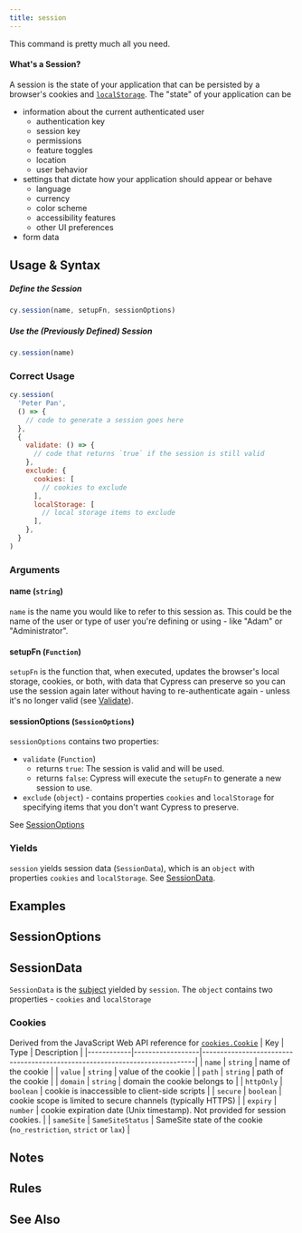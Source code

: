```yaml
---
title: session
---
```


This command is pretty much all you need.

#### What's a Session?

A session is the state of your application that can be persisted by a browser's cookies and [`localStorage`](https://developer.mozilla.org/en-US/docs/Web/API/Window/localStorage). The "state" of your application can be

- information about the current authenticated user
  - authentication key
  - session key
  - permissions
  - feature toggles
  - location
  - user behavior
- settings that dictate how your application should appear or behave
  - language
  - currency
  - color scheme
  - accessibility features
  - other UI preferences
- form data

## Usage & Syntax

##### Define the Session

```js
cy.session(name, setupFn, sessionOptions)
```

##### Use the (Previously Defined) Session

```js
cy.session(name)
```

### Correct Usage

```js
cy.session(
  'Peter Pan',
  () => {
    // code to generate a session goes here
  },
  {
    validate: () => {
      // code that returns `true` if the session is still valid
    },
    exclude: {
      cookies: [
        // cookies to exclude
      ],
      localStorage: [
        // local storage items to exclude
      ],
    },
  }
)
```

### Arguments

#### <Icon name="angle-right"></Icon> name (`string`)

`name` is the name you would like to refer to this session as. This could be the name of the user or type of user you're defining or using - like "Adam" or "Administrator".

#### <Icon name="angle-right"></Icon> setupFn (`Function`)

`setupFn` is the function that, when executed, updates the browser's local storage, cookies, or both, with data that Cypress can preserve so you can use the session again later without having to re-authenticate again - unless it's no longer valid (see [Validate]()).

#### <Icon name="angle-right"></Icon> sessionOptions (`SessionOptions`)

`sessionOptions` contains two properties:

- `validate` (`Function`)
  - returns `true`: The session is valid and will be used.
  - returns `false`: Cypress will execute the `setupFn` to generate a new session to use.
- `exclude` (`object`) - contains properties `cookies` and `localStorage` for specifying items that you don't want Cypress to preserve.

See [SessionOptions]()

### Yields

`session` yields session data (`SessionData`), which is an `object` with properties `cookies` and `localStorage`. See [SessionData]().

## Examples

## SessionOptions

## SessionData

`SessionData` is the [subject]() yielded by `session`. The `object` contains two properties - `cookies` and `localStorage`

### Cookies

Derived from the JavaScript Web API reference for [`cookies.Cookie`](https://developer.mozilla.org/en-US/docs/Mozilla/Add-ons/WebExtensions/API/cookies/Cookie)
| Key | Type | Description |
|------------|------------------|----------------------------------------------------------------------------|
| `name` | `string` | name of the cookie |
| `value` | `string` | value of the cookie |
| `path` | `string` | path of the cookie |
| `domain` | `string` | domain the cookie belongs to |
| `httpOnly` | `boolean` | cookie is inaccessible to client-side scripts |
| `secure` | `boolean` | cookie scope is limited to secure channels (typically HTTPS) |
| `expiry` | `number` | cookie expiration date (Unix timestamp). Not provided for session cookies. |
| `sameSite` | `SameSiteStatus` | SameSite state of the cookie (`no_restriction`, `strict` or `lax`) |

## Notes

## Rules

## See Also
